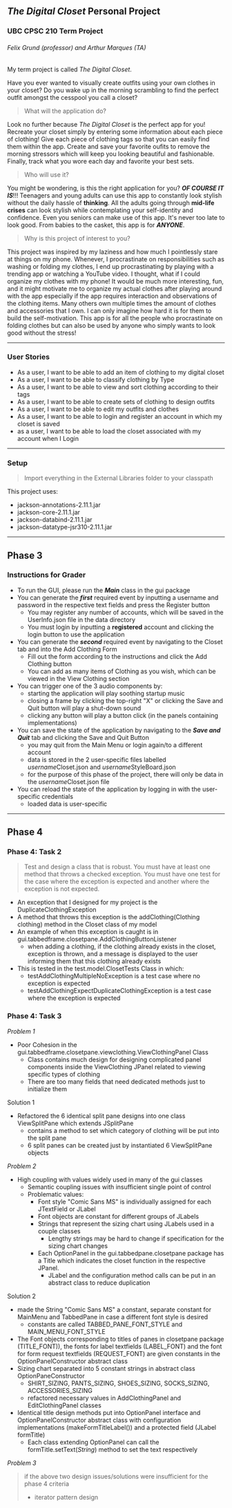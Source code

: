 ## *The Digital Closet* Personal Project
### UBC CPSC 210 Term Project
###### Felix Grund (professor) and Arthur Marques (TA)

My term project is called *The Digital Closet*.   

Have you ever wanted to visually create outfits using your own clothes in your closet? Do you 
wake up in the morning scrambling to find the perfect outfit amongst the cesspool you call a closet?<br>

> What will the application do?<br>

Look no further because *The Digital Closet* is the perfect app for you! Recreate your closet simply by
entering some information about each piece of clothing! Give each piece of clothing tags so that you
can easily find them within the app. Create and save your favorite oufits to remove the morning stressors
which will keep you looking beautiful and fashionable. Finally, track what you wore each day and favorite
your best sets.

> Who will use it?<br>

You might be wondering, is this the right application for you? ***OF COURSE IT IS***!!! Teenagers and young 
adults can use this app to constantly look stylish without the daily hassle of **thinking**. All the adults
going through **mid-life crises** can look stylish while contemplating your self-identity and confidence. Even
you seniors can make use of this app. It's never too late to look good. From babies to the casket, this app is
for ***ANYONE***.

> Why is this project of interest to you?<br>

This project was inspired by my laziness and how much I pointlessly stare at things on my phone. Whenever, I procrastinate
on responsibilities such as washing or folding my clothes, I end up procrastinating by playing with a trending app
or watching a YouTube video. I thought, what if I could organize my clothes with my phone! It would be
much more interesting, fun, and it might motivate me to organize my actual clothes after playing around
with the app especially if the app requires interaction and observations of the clothing items. Many others own 
multiple times the amount of clothes and accessories that I own. I can only imagine how hard it is for them to 
build the self-motivation. This app is for all the people who procrastinate on folding clothes but can also
be used by anyone who simply wants to look good without the stress!

---

### User Stories
* As a user, I want to be able to add an item of clothing to my digital closet
* As a user, I want to be able to classify clothing by Type 
* As a user, I want to be able to view and sort clothing according to their tags
* As a user, I want to be able to create sets of clothing to design outfits
* As a user, I want to be able to edit my outfits and clothes
* As a user, I want to be able to login and register an account in which my closet is saved
* as a user, I want to be able to load the closet associated with my account when I Login

---

### Setup
>Import everything in the External Libraries folder to your classpath

This project uses:
* jackson-annotations-2.11.1.jar
* jackson-core-2.11.1.jar
* jackson-databind-2.11.1.jar
* jackson-datatype-jsr310-2.11.1.jar

---

## Phase 3
### Instructions for Grader
* To run the GUI, please run the ***Main*** class in the gui package
* You can generate the ***first*** required event by inputting a username and password in the respective text fields
and press the Register button
    * You may register any number of accounts, which will be saved in the UserInfo.json file in the data directory
    * You must login by inputting a **registered** account and clicking the login button to use the application 
* You can generate the ***second*** required event by navigating to the Closet tab and into the Add Clothing Form
    * Fill out the form according to the instructions and click the Add Clothing button
    * You can add as many items of Clothing as you wish, which can be viewed in the View Clothing section
* You can trigger one of the 3 audio components by:
    * starting the application will play soothing startup music
    * closing a frame by clicking the top-right "X" or clicking the Save and Quit button will play a shut-down sound
    * clicking any button will play a button click (in the panels containing implementations)
* You can save the state of the application by navigating to the ***Save and Quit*** tab and clicking the Save and Quit Button
    * you may quit from the Main Menu or login again/to a different account
    * data is stored in the 2 user-specific files labelled *username*Closet.json and *username*StyleBoard.json
    * for the purpose of this phase of the project, there will only be data in the *username*Closet.json file
* You can reload the state of the application by logging in with the user-specific credentials
    * loaded data is user-specific
    
---

## Phase 4
### Phase 4: Task 2
> Test and design a class that is robust.  You must have at least one method that throws a checked exception. 
> You must have one test for the case where the exception is expected and another where the exception is not expected.
* An exception that I designed for my project is the DuplicateClothingException
* A method that throws this exception is the addClothing(Clothing clothing) method in the Closet class of my model 
* An example of when this exception is caught is in gui.tabbedframe.closetpane.AddClothingButtonListener
    * when adding a clothing, if the clothing already exists in the closet, exception is thrown, and a message is
     displayed to the user informing them that this clothing already exists
* This is tested in the test.model.ClosetTests Class in which:
    * testAddClothingMultipleNoException is a test case where no exception is expected
    * testAddClothingExpectDuplicateClothingException is a test case where the exception is expected

### Phase 4: Task 3
*Problem 1*
* Poor Cohesion in the gui.tabbedframe.closetpane.viewclothing.ViewClothingPanel Class
    * Class contains much design for designing complicated panel components inside the
    ViewClothing JPanel related to viewing specific types of clothing
    * There are too many fields that need dedicated methods just to initialize them 

Solution 1
* Refactored the 6 identical split pane designs into one class ViewSplitPane which extends JSplitPane
    * contains a method to set which category of clothing will be put into the split pane
    * 6 split panes can be created just by instantiated 6 ViewSplitPane objects

*Problem 2*
* High coupling with values widely used in many of the gui classes
    * Semantic coupling issues with insufficient single point of control 
    * Problematic values:
        * Font style "Comic Sans MS" is individually assigned for each JTextField or JLabel
        * Font objects are constant for different groups of JLabels
        * Strings that represent the sizing chart using JLabels used in a couple classes
            * Lengthy strings may be hard to change if specification for the sizing chart changes
        * Each OptionPanel in the gui.tabbedpane.closetpane package has a Title which indicates the closet function in the
        respective JPanel.
            * JLabel and the configuration method calls can be put in an abstract class to reduce duplication

Solution 2
* made the String "Comic Sans MS" a constant, separate constant for MainMenu and TabbedPane in case a
different font style is desired
    * constants are called TABBED_PANE_FONT_STYLE and MAIN_MENU_FONT_STYLE
* The Font objects corresponding to titles of panes in closetpane package (TITLE_FONT)),
 the fonts for label textfields (LABEL_FONT) and the font for form request textfields (REQUEST_FONT) are given constants
 in the OptionPanelConstructor abstract class
* Sizing chart separated into 5 constant strings in abstract class OptionPaneConstructor
    * SHIRT_SIZING, PANTS_SIZING, SHOES_SIZING, SOCKS_SIZING, ACCESSORIES_SIZING
    * refactored necessary values in AddClothingPanel and EditClothingPanel classes
* Identical title design methods put into OptionPanel interface and OptionPanelConstructor abstract class with
configuration implementations (makeFormTitleLabel()) and a protected field (JLabel formTitle) 
    * Each class extending OptionPanel can call the formTitle.setText(*String*) method to set the text respectively
    
*Problem 3*
> if the above two design issues/solutions were insufficient for the phase 4 criteria
>* iterator pattern design





